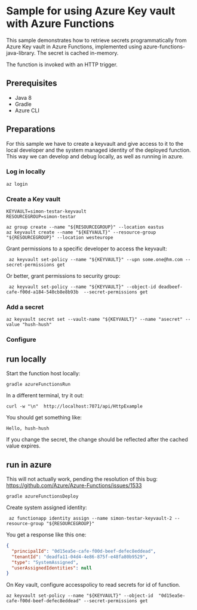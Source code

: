 # Sample for using Azure Key vault with Azure Functions

This sample demonstrates how to retrieve secrets programmatically from Azure Key vault in Azure Functions, implemented using azure-functions-java-library. The secret is cached in-memory.

The function is invoked with an HTTP trigger.

## Prerequisites

- Java 8
- Gradle
- Azure CLI

## Preparations

For this sample we have to create a keyvault and give access to it to the local developer and the system managed identity of the deployed function. This way we can develop and debug locally, as well as running in azure. 

### Log in locally

```
az login
```

### Create a Key vault

```
KEYVAULT=simon-testar-keyvault
RESOURCEGROUP=simon-testar

az group create --name "${RESOURCEGROUP}" --location eastus
az keyvault create --name "${KEYVAULT}" --resource-group "${RESOURCEGROUP}" --location westeurope
```


Grant permissions to a specific developer to access the keyvault:
```
 az keyvault set-policy --name "${KEYVAULT}" --upn some.one@hm.com --secret-permissions get
```
Or better, grant permissions to security group:
```
 az keyvault set-policy --name "${KEYVAULT}" --object-id deadbeef-cafe-f00d-a184-540cb8e8b93b  --secret-permissions get
```

### Add a secret
```
az keyvault secret set --vault-name "${KEYVAULT}" --name "asecret" --value "hush-hush"
```

### Configure

## run locally

Start the function host locally:

```
gradle azureFunctionsRun
```

In a different terminal, try it out:
```
curl -w "\n"  http://localhost:7071/api/HttpExample 
```

You should get something like:
```
Hello, hush-hush
```

If you change the secret, the change should be reflected after the cached value expires.

## run in azure

This will not actually work, pending the resolution of this bug: https://github.com/Azure/Azure-Functions/issues/1533

`gradle azureFunctionsDeploy`

Create system assigned identity:

```shell script
 az functionapp identity assign --name simon-testar-keyvault-2 --resource-group "${RESOURCEGROUP}"
```

You get a response like this one:

````json
{
  "principalId": "0d15ea5e-cafe-f00d-beef-defec8eddead",
  "tenantId": "deadfa11-04d4-4e86-875f-e48fa80b9529",
  "type": "SystemAssigned",
  "userAssignedIdentities": null
}
````


On Key vault, configure accesspolicy to read secrets for id of function.

````shell script
az keyvault set-policy --name "${KEYVAULT}" --object-id  "0d15ea5e-cafe-f00d-beef-defec8eddead" --secret-permissions get

````







